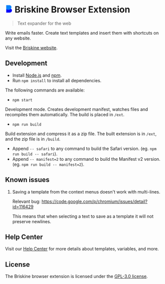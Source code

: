 # <img src="artwork/icon-64.png" height="24" with="24"> Briskine Browser Extension

> Text expander for the web

Write emails faster. Create text templates and insert them with shortcuts on any website.

Visit the [Briskine website](https://www.briskine.com/).

## Development

* Install [Node.js](https://nodejs.org/en/) and [npm](https://www.npmjs.com/).
* Run `npm install` to install all dependencies.

The following commands are available:

* `npm start`

Development mode. Creates development manifest, watches files and recompiles them automatically.
The build is placed in `/ext`.

* `npm run build`

Build extension and compress it as a zip file. The built extension is in `/ext`, and the zip file is in `/build`.

* Append `-- safari` to any command to build the Safari version. (eg. `npm run build -- safari`).
* Append `-- manifest=2` to any command to build the Manifest v2 version. (eg. `npm run build -- manifest=2`).


## Known issues

1. Saving a template from the context menus doesn't work with multi-lines.

   Relevant bug: https://code.google.com/p/chromium/issues/detail?id=116429

   This means that when selecting a text to save as a template it will not preserve newlines.

## Help Center

Visit our [Help Center](https://help.briskine.com/) for more details about templates, variables, and more.

## License

The Briskine browser extension is licensed under the [GPL-3.0 license](/LICENSE).

